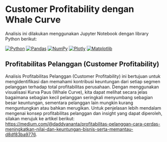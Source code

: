 # Customer Profitability dengan Whale Curve

Analisis ini dilakukan menggunakan Jupyter Notebook dengan library Python berikut:

[![Python](https://img.shields.io/badge/Python-3.10+-blue)](https://www.python.org/) [![Pandas](https://img.shields.io/badge/Pandas-2.1+-lightgrey)](https://pandas.pydata.org/) [![NumPy](https://img.shields.io/badge/NumPy-1.26+-blueviolet)](https://numpy.org/) [![Plotly](https://img.shields.io/badge/Plotly-5.19+-darkorange)](https://plotly.com/python/) [![Matplotlib](https://img.shields.io/badge/Matplotlib-3.8+-#1f77b4)](https://matplotlib.org/)


## Profitabilitas Pelanggan (Customer Profitability)

Analisis Profitabilitas Pelanggan (Customer Profitability) ini bertujuan untuk mengidentifikasi dan memahami kontribusi keuntungan dari setiap segmen pelanggan terhadap total profitabilitas perusahaan. Dengan menggunakan visualisasi Kurva Paus (Whale Curve), kita dapat melihat secara jelas bagaimana sebagian kecil pelanggan seringkali menyumbang sebagian besar keuntungan, sementara pelanggan lain mungkin kurang menguntungkan atau bahkan merugikan. Untuk penjelasan lebih mendalam mengenai konsep profitabilitas pelanggan dan insight yang dapat diperoleh, silakan merujuk ke artikel berikut: https://medium.com/@daddyananta/profitabilitas-pelanggan-cara-cerdas-meningkatkan-nilai-dan-keuntungan-bisnis-serta-memantau-d8df83ba9776.
